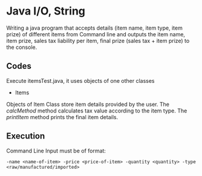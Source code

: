 # Java I/O, String
Writing a java program that accepts details (item name, item type, item prize) of different items from
Command line and outputs the item name, item prize, sales tax liability per item, final prize (sales tax + item prize) to the console.

## Codes
Execute itemsTest.java, it uses objects of one other classes
- Items

Objects of Item Class store item details provided by the user. The *calcMethod* method calculates tax value according to the item type. The *printItem* method prints the final item details. 

## Execution
Command Line Input must be of format:
```
-name <name-of-item> -price <price-of-item> -quantity <quantity> -type <raw/manufactured/imported>
```
